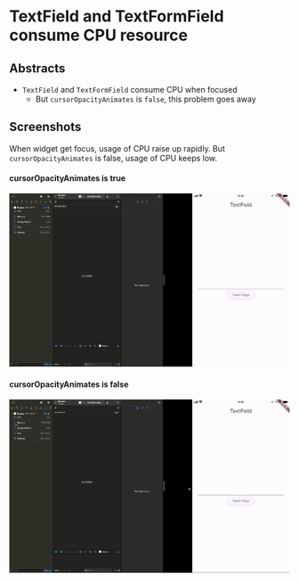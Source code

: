 # TextField and TextFormField consume CPU resource

## Abstracts

* `TextField` and `TextFormField` consume CPU when focused
  * But `cursorOpacityAnimates` is `false`, this problem goes away

## Screenshots

When widget get focus, usage of CPU raise up rapidly.
But `cursorOpacityAnimates` is false, usage of CPU keeps low.

#### cursorOpacityAnimates is true

<img src="./images/true.gif" width="640" />

#### cursorOpacityAnimates is false

<img src="./images/false.gif" width="640" />